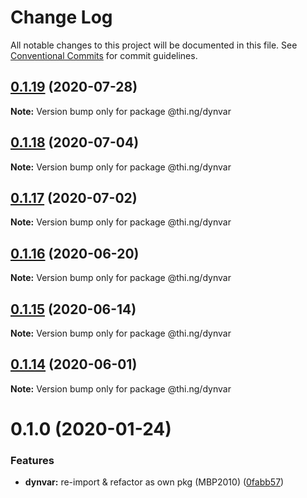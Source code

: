 # Change Log

All notable changes to this project will be documented in this file.
See [Conventional Commits](https://conventionalcommits.org) for commit guidelines.

## [0.1.19](https://github.com/thi-ng/umbrella/compare/@thi.ng/dynvar@0.1.18...@thi.ng/dynvar@0.1.19) (2020-07-28)

**Note:** Version bump only for package @thi.ng/dynvar





## [0.1.18](https://github.com/thi-ng/umbrella/compare/@thi.ng/dynvar@0.1.17...@thi.ng/dynvar@0.1.18) (2020-07-04)

**Note:** Version bump only for package @thi.ng/dynvar





## [0.1.17](https://github.com/thi-ng/umbrella/compare/@thi.ng/dynvar@0.1.16...@thi.ng/dynvar@0.1.17) (2020-07-02)

**Note:** Version bump only for package @thi.ng/dynvar





## [0.1.16](https://github.com/thi-ng/umbrella/compare/@thi.ng/dynvar@0.1.15...@thi.ng/dynvar@0.1.16) (2020-06-20)

**Note:** Version bump only for package @thi.ng/dynvar





## [0.1.15](https://github.com/thi-ng/umbrella/compare/@thi.ng/dynvar@0.1.14...@thi.ng/dynvar@0.1.15) (2020-06-14)

**Note:** Version bump only for package @thi.ng/dynvar





## [0.1.14](https://github.com/thi-ng/umbrella/compare/@thi.ng/dynvar@0.1.13...@thi.ng/dynvar@0.1.14) (2020-06-01)

**Note:** Version bump only for package @thi.ng/dynvar





# 0.1.0 (2020-01-24)

### Features

* **dynvar:** re-import & refactor as own pkg (MBP2010) ([0fabb57](https://github.com/thi-ng/umbrella/commit/0fabb57f386ad92ce81970c53d02993a8fb102c0))
